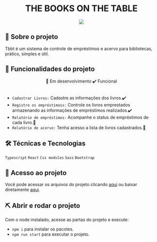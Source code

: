 # <div align="center">THE BOOKS ON THE TABLE</div>
<div align="center"> <img src="https://user-images.githubusercontent.com/63800945/199794257-2dbea800-2cbf-4891-88bf-e3a34b3e2e39.gif" /></div>

## 🔖 Sobre o projeto
Tbbt é um sistema de controle de empréstimos e acervo para bibliotecas, prático, simples e útil.

## 🔨 Funcionalidades do projeto
<div align="center">🚧 Em desenvolvimento ✔️ Funcional</div><br>

- ``Cadastrar Livros:`` Cadastre as informações dos livros.✔️
- ``Registre os empréstimoss:`` Controle os livros emprestados armazenando as informações de empréstimos realizados.✔️
- ``Relatório de empréstimos:`` Acompanhe o status de empréstimos de cada livro.🚧
- ``Relatório de acervo:`` Tenha acesso a lista de livros cadastrados.🚧


## 🛠️ Técnicas e Tecnologias

 ``Typescript``
 ``React``
 ``Css modules``
 ``Sass``
 ``Bootstrap``

## 📁 Acesso ao projeto
Você pode acessar os arquivos do projeto clicando [aqui](https://github.com/vitorAlbarado/TBTT) ou  baixar diretamente [aqui](https://github.com/vitorAlbarado/TBTT/archive/refs/heads/main.zip).

## ⛏️ Abrir e rodar o projeto
Com o node instalado, acesse as partas do projeto e execute: 
* `npm i` para instalar os pacotes.
* `npm run start` para executar o projeto.
